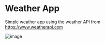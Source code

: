 # Weather App

Simple weather app using the weather API from https://www.weatherapi.com

![image](https://github.com/Marcentus/weather-app/assets/56854034/cb9b56a5-a23f-4464-be68-bc5aed476a2a)
